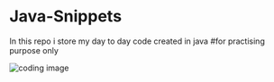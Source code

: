 # Java-Snippets
In this repo i store my day to day code created in java    #for practising purpose only

<img src="https://img.freepik.com/free-psd/3d-nft-icon-developer-male-illustration_629802-6.jpg?t=st=1737085257~exp=1737088857~hmac=1576e044460442916fedd3c68a7608ba7b555f3d94610b1b68afa8f6185ca869&w=740" alt="coding image">
